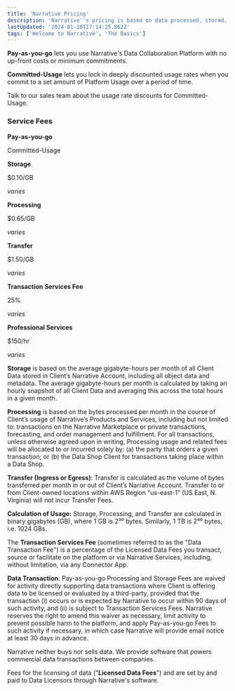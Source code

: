 ```yaml
---
title: 'Narrative Pricing'
description: 'Narrative''s pricing is based on data processed, stored, transferred, and transacted. '
lastUpdated: '2024-01-10T17:14:25.862Z'
tags: ['Welcome to Narrative', 'The Basics']
---
```

**Pay-as-you-go** lets you use Narrative's Data Collaboration Platform with no up-front costs or minimum commitments.

**Committed-Usage** lets you lock in deeply discounted usage rates when you commit to a set amount of Platform Usage over a period of time.  

Talk to our sales team about the usage rate discounts for Committed-Usage.

### **Service Fees**

**Pay-as-you-go**

Committed-Usage

**Storage**

$0.10/GB

_varies_

**Processing**

$0.65/GB

_varies_

**Transfer**

$1.50/GB

_varies_

**Transaction Services Fee**

25%

_varies_

**Professional Services**

$150/hr

_varies_

**Storage** is based on the average gigabyte-hours per month of all Client Data stored in Client’s Narrative Account, including all object data and metadata. The average gigabyte-hours per month is calculated by taking an hourly snapshot of all Client Data and averaging this across the total hours in a given month. 

**Processing** is based on the bytes processed per month in the course of Client’s usage of Narrative’s Products and Services, including but not limited to: transactions on the Narrative Marketplace or private transactions, forecasting, and order management and fulfillment. For all transactions, unless otherwise agreed upon in writing, Processing usage and related fees will be allocated to or incurred solely by: (a) the party that orders a given transaction; or (b) the Data Shop Client for transactions taking place within a Data Shop.

**Transfer (Ingress or Egress)**: Transfer is calculated as the volume of bytes transferred per month in or out of Client’s Narrative Account. Transfer to or from Client-owned locations within AWS Region “us-east-1” (US East, N. Virginia) will not incur Transfer Fees. 

**Calculation of Usage:** Storage, Processing, and Transfer are calculated in binary gigabytes (GB), where 1 GB is 2³⁰ bytes. Similarly, 1 TB is 2⁴⁰ bytes, i.e. 1024 GBs.

The **Transaction Services Fee** (sometimes referred to as the "Data Transaction Fee") is a percentage of the Licensed Data Fees you transact, source or facilitate on the platform or via Narrative Services, including, without limitation, via any Connector App.

**Data Transaction**: Pay-as-you-go Processing and Storage Fees are waived for activity directly supporting data transactions where Client is offering data to be licensed or evaluated by a third-party, provided that the transaction (i) occurs or is expected by Narrative to occur within 90 days of such activity, and (ii) is subject to Transaction Services Fees. Narrative reserves the right to amend this waiver as necessary, limit activity to prevent possible harm to the platform, and apply Pay-as-you-go Fees to such activity if necessary, in which case Narrative will provide email notice at least 30 days in advance.

Narrative neither buys nor sells data. We provide software that powers commercial data transactions between companies.

Fees for the licensing of data ("**Licensed Data Fees**") and are set by and paid to Data Licensors through Narrative's software.
